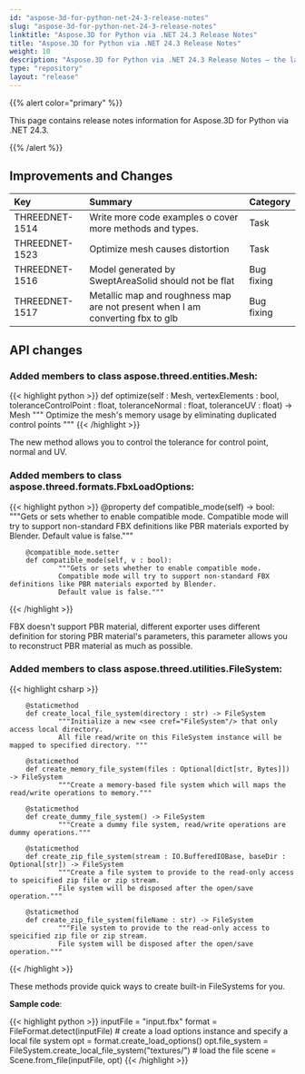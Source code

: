 ```yaml
---
id: "aspose-3d-for-python-net-24-3-release-notes"
slug: "aspose-3d-for-python-net-24-3-release-notes"
linktitle: "Aspose.3D for Python via .NET 24.3 Release Notes"
title: "Aspose.3D for Python via .NET 24.3 Release Notes"
weight: 10
description: "Aspose.3D for Python via .NET 24.3 Release Notes – the latest updates and fixes."
type: "repository"
layout: "release"
---
```


{{% alert color="primary" %}}

This page contains release notes information for Aspose.3D for Python via .NET 24.3.

{{% /alert %}}
## **Improvements and Changes**

|**Key**|**Summary**|**Category**|
| :- | :- | :- |
| THREEDNET-1514 | Write more code examples o cover more methods and types. | Task |
| THREEDNET-1523 | Optimize mesh causes distortion | Task |
| THREEDNET-1516 | Model generated by SweptAreaSolid should not be flat | Bug fixing |
| THREEDNET-1517 | Metallic map and roughness map are not present when I am converting fbx to glb | Bug fixing |


## API changes ##


### Added members to class **aspose.threed.entities.Mesh**:

{{< highlight python >}}
        def optimize(self : Mesh, vertexElements : bool, toleranceControlPoint : float, toleranceNormal : float, toleranceUV : float) -> Mesh
                """ Optimize the mesh's memory usage by eliminating duplicated control points """
{{< /highlight >}}

The new method allows you to control the tolerance for control point, normal and UV.


### Added members to class **aspose.threed.formats.FbxLoadOptions**:


{{< highlight python >}}
        @property
        def compatible_mode(self) -> bool:
                """Gets or sets whether to enable compatible mode.
                Compatible mode will try to support non-standard FBX definitions like PBR materials exported by Blender.
                Default value is false."""

        @compatible_mode.setter
        def compatible_mode(self, v : bool):
                """Gets or sets whether to enable compatible mode.
                Compatible mode will try to support non-standard FBX definitions like PBR materials exported by Blender.
                Default value is false."""

{{< /highlight >}}

FBX doesn't support PBR material, different exporter uses different definition for storing PBR material's parameters, this parameter allows you to reconstruct PBR material as much as possible.

### Added members to class **aspose.threed.utilities.FileSystem**:

{{< highlight csharp >}}

        @staticmethod
        def create_local_file_system(directory : str) -> FileSystem
                """Initialize a new <see cref="FileSystem"/> that only access local directory.
                All file read/write on this FileSystem instance will be mapped to specified directory. """

        @staticmethod
        def create_memory_file_system(files : Optional[dict[str, Bytes]]) -> FileSystem
                """Create a memory-based file system which will maps the read/write operations to memory."""

        @staticmethod
        def create_dummy_file_system() -> FileSystem
                """Create a dummy file system, read/write operations are dummy operations."""

        @staticmethod
        def create_zip_file_system(stream : IO.BufferedIOBase, baseDir : Optional[str]) -> FileSystem
                """Create a file system to provide to the read-only access to speicified zip file or zip stream.
                File system will be disposed after the open/save operation."""

        @staticmethod
        def create_zip_file_system(fileName : str) -> FileSystem
                """File system to provide to the read-only access to speicified zip file or zip stream.
                File system will be disposed after the open/save operation."""

{{< /highlight >}}


These methods provide quick ways to create built-in FileSystems for you.

**Sample code**:

{{< highlight python >}}
    inputFile = "input.fbx"
    format = FileFormat.detect(inputFile)
    # create a load options instance and specify a local file system
    opt = format.create_load_options()
    opt.file_system = FileSystem.create_local_file_system("textures/")
    # load the file
    scene = Scene.from_file(inputFile, opt)
{{< /highlight >}}

